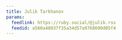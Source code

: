 ```yaml
---
title: Julik Tarkhanov
params:
  feedlink: https://ruby.social/@julik.rss
  feedid: a560a48037f35a34d57a9768690d05f4
---
```

